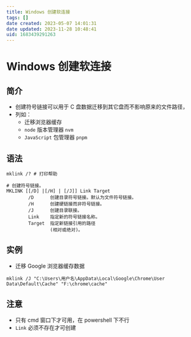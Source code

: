 ```yaml
---
title: Windows 创建软连接
tags: []
date created: 2023-05-07 14:01:31
date updated: 2023-11-28 10:48:41
uid: 1683439291263
---
```


# Windows 创建软连接

## 简介

- 创建符号链接可以用于 C 盘数据迁移到其它盘而不影响原来的文件路径，
- 列如：
  - 迁移浏览器缓存
  - `node` 版本管理器 `nvm`
  - `JavaScript` 包管理器 `pnpm`

## 语法

```shell
mklink /? # 打印帮助

# 创建符号链接。
MKLINK [[/D] |[/H] | [/J]] Link Target
        /D      创建目录符号链接。默认为文件符号链接。
        /H      创建硬链接而非符号链接。
        /J      创建目录联接。
        Link    指定新的符号链接名称。
        Target  指定新链接引用的路径
                (相对或绝对)。
```

## 实例

- 迁移 Google 浏览器缓存数据

```shell
mklink /J "C:\Users\用户名\AppData\Local\Google\Chrome\User Data\Default\Cache" "F:\chrome\cache"
```

## 注意

- 只有 cmd 窗口下才可用，在 powershell 下不行
- `Link` 必须不存在才可创建
